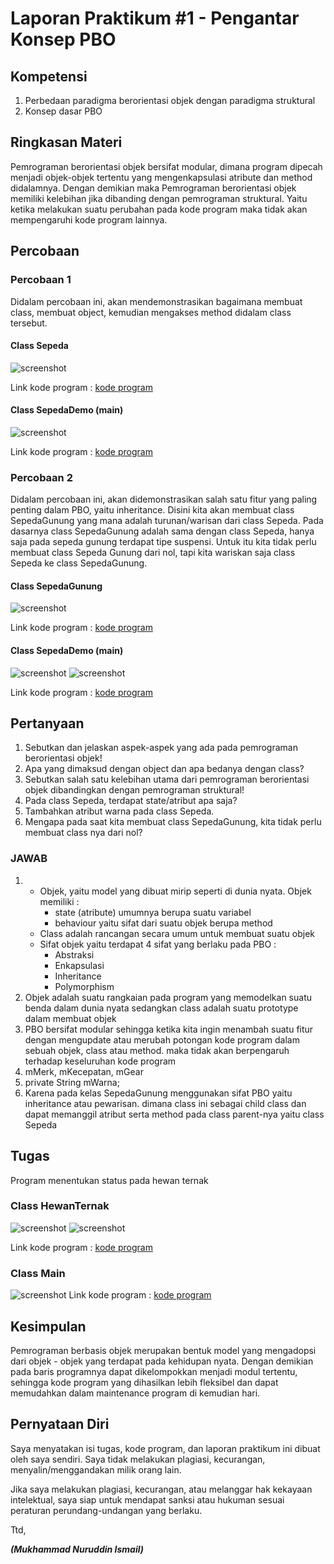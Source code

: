 # Laporan Praktikum #1 - Pengantar Konsep PBO

## Kompetensi

1.  Perbedaan paradigma berorientasi objek dengan paradigma struktural
2.  Konsep dasar PBO

## Ringkasan Materi

Pemrograman berorientasi objek bersifat modular, dimana program dipecah menjadi objek-objek tertentu yang mengenkapsulasi atribute dan method didalamnya. Dengan demikian maka Pemrograman berorientasi objek memiliki kelebihan jika dibanding dengan pemrograman struktural. Yaitu ketika melakukan suatu perubahan pada kode program maka tidak akan mempengaruhi kode program lainnya. 

## Percobaan
### Percobaan 1

Didalam percobaan ini, akan mendemonstrasikan bagaimana membuat class, membuat object, 
kemudian mengakses method didalam class tersebut.
#### Class Sepeda
![screenshot](img/per1.0.JPG)

Link kode program : [kode program](../../src/1_Pengantar_Konsep_PBO/percobaan1/Sepeda1841720060Nurudin.java)
#### Class SepedaDemo (main)
![screenshot](img/per1.png)

Link kode program : [kode program](../../src/1_Pengantar_Konsep_PBO/percobaan1/SepedaDemo1841720060Nurudin.java)

### Percobaan 2

Didalam percobaan ini, akan didemonstrasikan salah satu fitur yang paling penting dalam PBO, yaitu 
inheritance. Disini kita akan membuat class SepedaGunung yang mana adalah turunan/warisan dari 
class Sepeda. Pada dasarnya class SepedaGunung adalah sama dengan class Sepeda, hanya saja pada 
sepeda gunung terdapat tipe suspensi. Untuk itu kita tidak perlu membuat class Sepeda Gunung dari 
nol, tapi kita wariskan saja class Sepeda ke class SepedaGunung.

#### Class SepedaGunung
![screenshot](img/per2.JPG)

Link kode program : [kode program](../../src/1_Pengantar_Konsep_PBO/percobaan2/SepedaGunung1841720060Nurudin.java)
#### Class SepedaDemo (main)
![screenshot](img/per2.1.JPG)
![screenshot](img/per2.1.1.JPG)

Link kode program : [kode program](../../src/1_Pengantar_Konsep_PBO/percobaan2/SepedaDemo1841720060Nurudin.java)

## Pertanyaan

1.  Sebutkan dan jelaskan aspek-aspek yang ada pada pemrograman berorientasi objek!
2.  Apa yang dimaksud dengan object dan apa bedanya dengan class?
3.  Sebutkan salah satu kelebihan utama dari pemrograman berorientasi objek dibandingkan dengan pemrograman struktural!
4.  Pada class Sepeda, terdapat state/atribut apa saja?
5.  Tambahkan atribut warna pada class Sepeda.
6.  Mengapa pada saat kita membuat class SepedaGunung, kita tidak perlu membuat class nya dari nol?

### JAWAB

1. - Objek, yaitu model yang dibuat mirip seperti di dunia nyata. Objek memiliki :
		- state (atribute) umumnya berupa suatu variabel
		- behaviour yaitu sifat dari suatu objek berupa method
	- Class adalah rancangan secara umum untuk membuat suatu objek
	- Sifat objek yaitu terdapat 4 sifat yang berlaku pada PBO :
		- Abstraksi
		- Enkapsulasi
		- Inheritance
		- Polymorphism
2. Objek adalah suatu rangkaian pada program yang memodelkan suatu benda dalam dunia nyata sedangkan class adalah suatu prototype dalam membuat objek
3. PBO bersifat modular sehingga ketika kita ingin menambah suatu fitur dengan mengupdate atau merubah potongan kode program dalam sebuah objek, class atau method. maka tidak akan berpengaruh terhadap keseluruhan kode program
4. mMerk, mKecepatan, mGear
5. private String mWarna;
6. Karena pada kelas SepedaGunung menggunakan sifat PBO yaitu inheritance atau pewarisan. dimana class ini sebagai child class dan dapat memanggil atribut serta method pada class parent-nya yaitu class Sepeda

## Tugas

Program menentukan status pada hewan ternak 

### Class HewanTernak

![screenshot](img/tgs1.0.JPG)
![screenshot](img/tgas1.0.1.JPG)

Link kode program : [kode program](../../src/1_Pengantar_Konsep_PBO/tugas/HewanTernak1841720060Nurudin.java)

### Class Main
![screenshot](img/tgs1.1.JPG)
Link kode program : [kode program](../../src/1_Pengantar_Konsep_PBO/tugas/Main1841720060Nurudin.java)

## Kesimpulan

Pemrograman berbasis objek merupakan bentuk model yang mengadopsi dari objek - objek yang terdapat pada kehidupan nyata. Dengan demikian pada baris programnya dapat dikelompokkan menjadi modul tertentu, sehingga kode program yang dihasilkan lebih fleksibel dan dapat memudahkan dalam maintenance program di kemudian hari.

## Pernyataan Diri

Saya menyatakan isi tugas, kode program, dan laporan praktikum ini dibuat oleh saya sendiri. Saya tidak melakukan plagiasi, kecurangan, menyalin/menggandakan milik orang lain.

Jika saya melakukan plagiasi, kecurangan, atau melanggar hak kekayaan intelektual, saya siap untuk mendapat sanksi atau hukuman sesuai peraturan perundang-undangan yang berlaku.

Ttd,

***(Mukhammad Nuruddin Ismail)***
